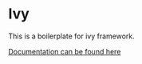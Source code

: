 # Ivy

This is a boilerplate for ivy framework.

[Documentation can be found here](https://github.com/ivyjs/docs)
